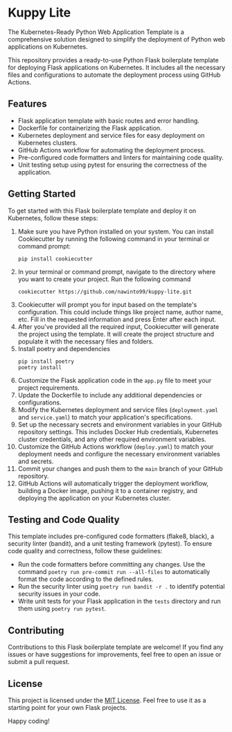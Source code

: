 # Kuppy Lite
The Kubernetes-Ready Python Web Application Template is a comprehensive solution designed to simplify the deployment of Python web applications on Kubernetes.

This repository provides a ready-to-use Python Flask boilerplate template for deploying Flask applications on Kubernetes. It includes all the necessary files and configurations to automate the deployment process using GitHub Actions.

## Features

- Flask application template with basic routes and error handling.
- Dockerfile for containerizing the Flask application.
- Kubernetes deployment and service files for easy deployment on Kubernetes clusters.
- GitHub Actions workflow for automating the deployment process.
- Pre-configured code formatters and linters for maintaining code quality.
- Unit testing setup using pytest for ensuring the correctness of the application.

## Getting Started

To get started with this Flask boilerplate template and deploy it on Kubernetes, follow these steps:

1. Make sure you have Python installed on your system. You can install Cookiecutter by running the following command in your terminal or command prompt:
   ```
   pip install cookiecutter
   ```
2. In your terminal or command prompt, navigate to the directory where you want to create your project. Run the following command
   ```
   cookiecutter https://github.com/nawinto99/kuppy-lite.git
   ```
3. Cookiecutter will prompt you for input based on the template's configuration. This could include things like project name, author name, etc. Fill in the requested information and press Enter after each input.
4. After you've provided all the required input, Cookiecutter will generate the project using the template. It will create the project structure and populate it with the necessary files and folders.
5. Install poetry and dependencies
     ```
     pip install poetry
     poetry install
     ```
6. Customize the Flask application code in the `app.py` file to meet your project requirements.
7. Update the Dockerfile to include any additional dependencies or configurations.
8. Modify the Kubernetes deployment and service files (`deployment.yaml` and `service.yaml`) to match your application's specifications.
9. Set up the necessary secrets and environment variables in your GitHub repository settings. This includes Docker Hub credentials, Kubernetes cluster credentials, and any other required environment variables.
10. Customize the GitHub Actions workflow (`deploy.yaml`) to match your deployment needs and configure the necessary environment variables and secrets.
11. Commit your changes and push them to the `main` branch of your GitHub repository.
12. GitHub Actions will automatically trigger the deployment workflow, building a Docker image, pushing it to a container registry, and deploying the application on your Kubernetes cluster.

## Testing and Code Quality

This template includes pre-configured code formatters (flake8, black), a security linter (bandit), and a unit testing framework (pytest). To ensure code quality and correctness, follow these guidelines:

- Run the code formatters before committing any changes. Use the command `poetry run pre-commit run --all-files` to automatically format the code according to the defined rules.
- Run the security linter using `poetry run bandit -r .` to identify potential security issues in your code.
- Write unit tests for your Flask application in the `tests` directory and run them using `poetry run pytest`.

## Contributing

Contributions to this Flask boilerplate template are welcome! If you find any issues or have suggestions for improvements, feel free to open an issue or submit a pull request.

## License

This project is licensed under the [MIT License](LICENSE). Feel free to use it as a starting point for your own Flask projects.

Happy coding!
